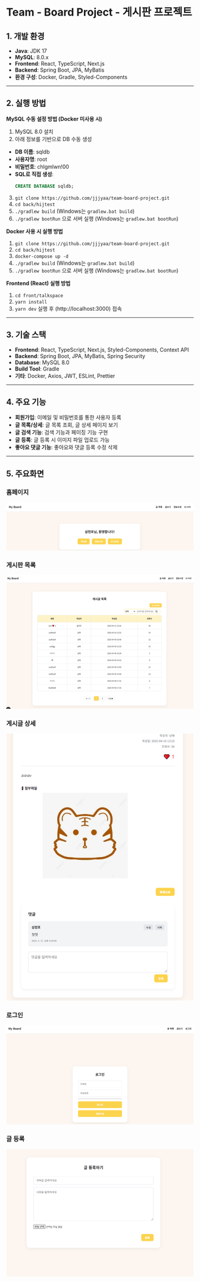 # Team - Board Project - 게시판 프로젝트
## 1. 개발 환경
- **Java**: JDK 17  
- **MySQL**: 8.0.x  
- **Frontend**: React, TypeScript, Next.js  
- **Backend**: Spring Boot, JPA, MyBatis  
- **환경 구성**: Docker, Gradle, Styled-Components

---
## 2. 실행 방법
**MySQL 수동 설정 방법 (Docker 미사용 시)**
  1. MySQL 8.0 설치
  2. 아래 정보를 기반으로 DB 수동 생성
   - **DB 이름**:  sqldb  
   - **사용자명**:  root  
   - **비밀번호**:  chlgmlwn!00  
   - **SQL로 직접 생성**:  
     ```sql
     CREATE DATABASE sqldb;
     ```
  3. `git clone https://github.com/jjjyaa/team-board-project.git`
  4. `cd back/hijtest`
  5. `./gradlew build` (Windows는 `gradlew.bat build`)
  6. `./gradlew bootRun` 으로 서버 실행 (Windows는 `gradlew.bat bootRun`)

**Docker 사용 시 실행 방법**
  1. `git clone https://github.com/jjjyaa/team-board-project.git`
  2. `cd back/hijtest`
  3. `docker-compose up -d`
  4. `./gradlew build` (Windows는 `gradlew.bat build`)
  5. `./gradlew bootRun` 으로 서버 실행 (Windows는 `gradlew.bat bootRun`)

**Frontend (React) 실행 방법**
  1. `cd front/talkspace`
  2. `yarn install`
  3. `yarn dev` 실행 후 (http://localhost:3000) 접속

---
## 3. 기술 스택
- **Frontend**: React, TypeScript, Next.js, Styled-Components, Context API
- **Backend**: Spring Boot, JPA, MyBatis, Spring Security
- **Database**: MySQL 8.0
- **Build Tool**: Gradle
- **기타**: Docker, Axios, JWT, ESLint, Prettier

---
## 4. 주요 기능
- **회원가입**: 이메일 및 비밀번호를 통한 사용자 등록
- **글 목록/상세**: 글 목록 조회, 글 상세 페이지 보기
- **글 검색 기능**: 검색 기능과 페이징 기능 구현
- **글 등록**: 글 등록 시 이미지 파일 업로드 가능
- **좋아요 댓글 기능**: 좋아요와 댓글 등록 수정 삭제

---
## 5. 주요화면

###  홈페이지
![홈페이지](https://github.com/jjjyaa/team-board-project/blob/master/img/HomePage.PNG)

###  게시판 목록
![게시판 목록](https://github.com/jjjyaa/team-board-project/blob/master/img/BoardList.PNG)

###  게시글 상세
![게시글 상세](https://github.com/jjjyaa/team-board-project/blob/master/img/Detail.PNG)

###  로그인
![로그인](https://github.com/jjjyaa/team-board-project/blob/master/img/Login.PNG)

###  글 등록
![글 등록](https://github.com/jjjyaa/team-board-project/blob/master/img/add-Board.PNG)

